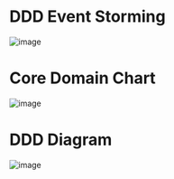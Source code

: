# DDD Event Storming
![image](https://github.com/homa-ae/Weather_Forecast/assets/147973198/d342168e-eb07-4147-aea3-e5517c2f96a9)
      
      
# Core Domain Chart
![image](https://github.com/homa-ae/Weather_Forecast/assets/147973198/ebfa88b6-c3f5-458b-9890-280a38ca0d05)
  
     
# DDD Diagram
![image](https://github.com/homa-ae/Weather_Forecast/assets/147973198/f24f7982-7c2f-49f5-a3ea-5e478a4b5c97)

